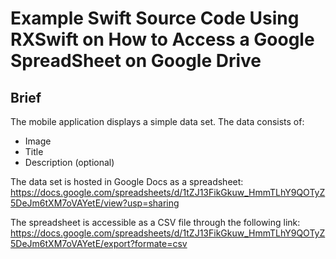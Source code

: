 # Example Swift Source Code Using RXSwift on How to Access a Google SpreadSheet on Google Drive 

## Brief 
The mobile application displays a simple data set. The data consists of:
- Image
- Title
- Description (optional)
    
The data set is hosted in Google Docs as a spreadsheet: 
https://docs.google.com/spreadsheets/d/1tZJ13FikGkuw_HmmTLhY9QOTyZ5DeJm6tXM7oVAYetE/view?usp=sharing

The spreadsheet is accessible as a CSV file through the following link:
https://docs.google.com/spreadsheets/d/1tZJ13FikGkuw_HmmTLhY9QOTyZ5DeJm6tXM7oVAYetE/export?formate=csv


